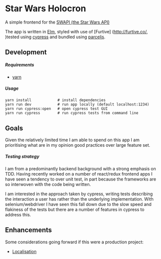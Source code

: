 Star Wars Holocron
==================

A simple frontend for the [SWAPI (the Star Wars API)](https://swapi.co/)

The app is written in [Elm](https://elm-lang.org/), styled with use of
[Furtive] (http://furtive.co/, )tested using
[cypress](https://www.cypress.io/) and bundled using
[parceljs](https://parceljs.org/).

## Development

##### Requirements

- [yarn](https://yarnpkg.com/en/docs/install)

##### Usage

```
yarn install            # install dependencies
yarn run dev            # run app locally (default localhost:1234)
yarn run cypress:open   # open cypress test GUI
yarn run cypress        # run cypress tests from command line
```

## Goals

Given the relatively limited time I am able to spend on this app I am
prioritising  what are in my opinion good practices over large feature set.

##### Testing strategy

I am from a predominantly backend background with a strong emphasis on TDD.
Having recently worked on a number of react/redux frontend apps I have seen
a tendency to over unit test, in part because the frameworks are so interwoven
with the code being written.

I am interested in the approach taken by cypress, writing tests
describing the interaction a user has rather than the underlying
implementation. With selenium/webdriver I have seen this fall down due to the
slow speed and flakiness of the tests but there are a number of features in
cypress to address this.

## Enhancements

Some considerations going forward if this were a production project:

- [Localisation](https://developer.mozilla.org/en-US/docs/Mozilla/Localization/Web_Localizability/Creating_localizable_web_applications)
